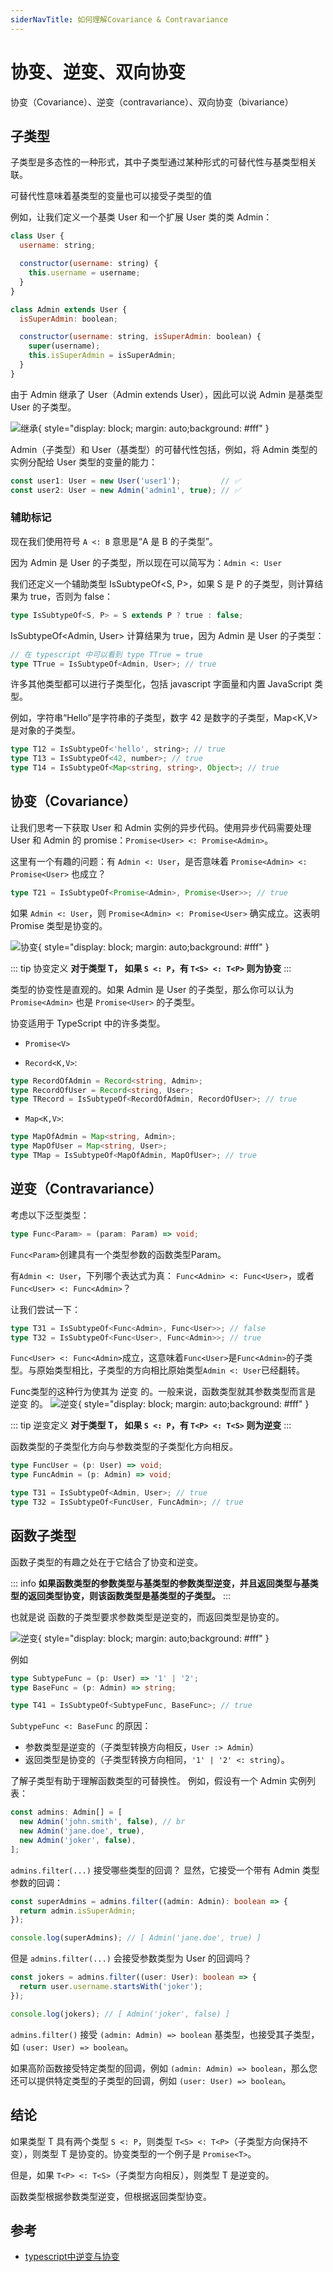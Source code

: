 ```yaml
---
siderNavTitle: 如何理解Covariance & Contravariance
---
```


# 协变、逆变、双向协变

协变（Covariance）、逆变（contravariance）、双向协变（bivariance）

## 子类型

子类型是多态性的一种形式，其中子类型通过某种形式的可替代性与基类型相关联。

可替代性意味着基类型的变量也可以接受子类型的值

例如，让我们定义一个基类 User 和一个扩展 User 类的类 Admin：

```js
class User {
  username: string;

  constructor(username: string) {
    this.username = username;
  }
}

class Admin extends User {
  isSuperAdmin: boolean;

  constructor(username: string, isSuperAdmin: boolean) {
    super(username);
    this.isSuperAdmin = isSuperAdmin;
  }
}
```

由于 Admin 继承了 User（Admin extends User），因此可以说 Admin 是基类型 User 的子类型。

![继承](./imgs/extends.svg 'Magic Gardens'){ style="display: block; margin: auto;background: #fff" }

Admin（子类型）和 User（基类型）的可替代性包括，例如，将 Admin 类型的实例分配给 User 类型的变量的能力：

```js
const user1: User = new User('user1');         // ✅
const user2: User = new Admin('admin1', true); // ✅
```

### 辅助标记

现在我们使用符号 `A <: B` 意思是“A 是 B 的子类型”。

因为 Admin 是 User 的子类型，所以现在可以简写为：`Admin <: User`

我们还定义一个辅助类型 IsSubtypeOf<S, P>，如果 S 是 P 的子类型，则计算结果为 true，否则为 false：

```ts
type IsSubtypeOf<S, P> = S extends P ? true : false;
```

IsSubtypeOf<Admin, User> 计算结果为 true，因为 Admin 是 User 的子类型：

```ts
// 在 typescript 中可以看到 type TTrue = true
type TTrue = IsSubtypeOf<Admin, User>; // true
```

许多其他类型都可以进行子类型化，包括 javascript 字面量和内置 JavaScript 类型。

例如，字符串“Hello”是字符串的子类型，数字 42 是数字的子类型，Map<K,V>是对象的子类型。

```ts
type T12 = IsSubtypeOf<'hello', string>; // true
type T13 = IsSubtypeOf<42, number>; // true
type T14 = IsSubtypeOf<Map<string, string>, Object>; // true
```

## 协变（Covariance）

让我们思考一下获取 User 和 Admin 实例的异步代码。使用异步代码需要处理 User 和 Admin 的 promise：`Promise<User> <: Promise<Admin>`。

这里有一个有趣的问题：有 `Admin <: User`，是否意味着 `Promise<Admin> <: Promise<User>` 也成立？

```ts
type T21 = IsSubtypeOf<Promise<Admin>, Promise<User>>; // true
```

如果 `Admin <: User`，则 `Promise<Admin> <: Promise<User>` 确实成立。这表明 Promise 类型是协变的。

![协变](./imgs/covariance.svg 'Magic Gardens'){ style="display: block; margin: auto;background: #fff" }

::: tip 协变定义
**对于类型 T， 如果 `S <: P`，有 `T<S> <: T<P>` 则为协变**
:::

类型的协变性是直观的。如果 Admin 是 User 的子类型，那么你可以认为 `Promise<Admin>` 也是 `Promise<User>` 的子类型。

协变适用于 TypeScript 中的许多类型。

- `Promise<V>`

- `Record<K,V>`:

```ts
type RecordOfAdmin = Record<string, Admin>;
type RecordOfUser = Record<string, User>;
type TRecord = IsSubtypeOf<RecordOfAdmin, RecordOfUser>; // true
```

- `Map<K,V>`:

```ts
type MapOfAdmin = Map<string, Admin>;
type MapOfUser = Map<string, User>;
type TMap = IsSubtypeOf<MapOfAdmin, MapOfUser>; // true
```

## 逆变（Contravariance）

考虑以下泛型类型：

```ts
type Func<Param> = (param: Param) => void;
```

`Func<Param>`创建具有一个类型参数的函数类型Param。

有`Admin <: User`，下列哪个表达式为真：
`Func<Admin> <: Func<User>`，或者 `Func<User> <: Func<Admin>`？

让我们尝试一下：

```ts
type T31 = IsSubtypeOf<Func<Admin>, Func<User>>; // false
type T32 = IsSubtypeOf<Func<User>, Func<Admin>>; // true
```

`Func<User> <: Func<Admin>`成立，这意味着`Func<User>`是`Func<Admin>`的子类型。与原始类型相比，子类型的方向相比原始类型`Admin <: User`已经翻转。

Func类型的这种行为使其为 逆变 的。一般来说，函数类型就其参数类型而言是 逆变 的。
![逆变](./imgs/contravariance.svg 'Magic Gardens'){ style="display: block; margin: auto;background: #fff" }

::: tip 逆变定义
**对于类型 T， 如果 `S <: P`，有 `T<P> <: T<S>` 则为逆变**
:::

函数类型的子类型化方向与参数类型的子类型化方向相反。

```ts
type FuncUser = (p: User) => void;
type FuncAdmin = (p: Admin) => void;

type T31 = IsSubtypeOf<Admin, User>; // true
type T32 = IsSubtypeOf<FuncUser, FuncAdmin>; // true
```

## 函数子类型

函数子类型的有趣之处在于它结合了协变和逆变。

::: info
**如果函数类型的参数类型与基类型的参数类型逆变，并且返回类型与基类型的返回类型协变，则该函数类型是基类型的子类型。**
:::

也就是说 函数的子类型要求参数类型是逆变的，而返回类型是协变的。

![逆变](./imgs/function-types.svg 'Magic Gardens'){ style="display: block; margin: auto;background: #fff" }

例如

```ts
type SubtypeFunc = (p: User) => '1' | '2';
type BaseFunc = (p: Admin) => string;

type T41 = IsSubtypeOf<SubtypeFunc, BaseFunc>; // true
```

`SubtypeFunc <: BaseFunc` 的原因：

- 参数类型是逆变的（子类型转换方向相反，`User :> Admin`）
- 返回类型是协变的（子类型转换方向相同，`'1' | '2' <: string`）。

了解子类型有助于理解函数类型的可替换性。 例如，假设有一个 Admin 实例列表：

```ts
const admins: Admin[] = [
  new Admin('john.smith', false), // br
  new Admin('jane.doe', true),
  new Admin('joker', false),
];
```

`admins.filter(...)` 接受哪些类型的回调？ 显然，它接受一个带有 Admin 类型参数的回调：

```ts
const superAdmins = admins.filter((admin: Admin): boolean => {
  return admin.isSuperAdmin;
});

console.log(superAdmins); // [ Admin('jane.doe', true) ]
```

但是 `admins.filter(...)` 会接受参数类型为 User 的回调吗？

```ts
const jokers = admins.filter((user: User): boolean => {
  return user.username.startsWith('joker');
});

console.log(jokers); // [ Admin('joker', false) ]
```

`admins.filter()` 接受 `(admin: Admin) => boolean` 基类型，也接受其子类型，如 `(user: User) => boolean`。

如果高阶函数接受特定类型的回调，例如 `(admin: Admin) => boolean`，那么您还可以提供特定类型的子类型的回调，例如 `(user: User) => boolean`。

## 结论

如果类型 T 具有两个类型 `S <: P`，则类型 `T<S> <: T<P>`（子类型方向保持不变），则类型 T 是协变的。协变类型的一个例子是 `Promise<T>`。

但是，如果 `T<P> <: T<S>`（子类型方向相反），则类型 T 是逆变的。

函数类型根据参数类型逆变，但根据返回类型协变。

## 参考

- [typescript中逆变与协变](https://dmitripavlutin.com/typescript-covariance-contravariance/)
